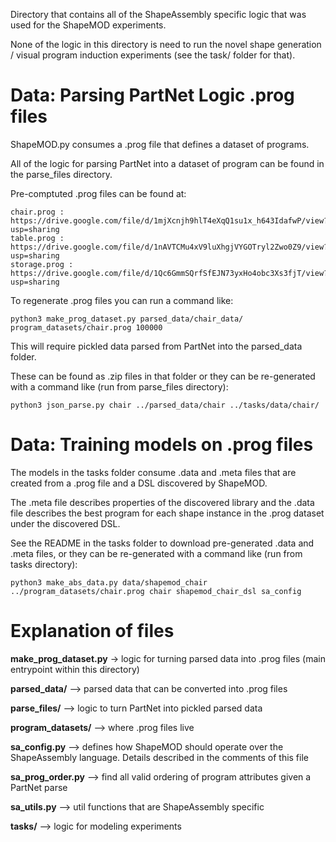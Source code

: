 Directory that contains all of the ShapeAssembly specific logic that was used for the ShapeMOD experiments.

None of the logic in this directory is need to run the novel shape generation / visual program induction experiments (see the task/ folder for that).

# Data: Parsing PartNet Logic .prog files

ShapeMOD.py consumes a .prog file that defines a dataset of programs.

All of the logic for parsing PartNet into a dataset of program can be found in the parse_files directory.

Pre-comptuted .prog files can be found at:

```
chair.prog : https://drive.google.com/file/d/1mjXcnjh9hlT4eXqQ1su1x_h643IdafwP/view?usp=sharing
table.prog : https://drive.google.com/file/d/1nAVTCMu4xV9luXhgjVYGOTryl2Zwo0Z9/view?usp=sharing
storage.prog : https://drive.google.com/file/d/1Qc6GmmSQrfSfEJN73yxHo4obc3Xs3fjT/view?usp=sharing
```

To regenerate .prog files you can run a command like:

```
python3 make_prog_dataset.py parsed_data/chair_data/ program_datasets/chair.prog 100000
```

This will require pickled data parsed from PartNet into the parsed_data folder.

These can be found as .zip files in that folder or they can be re-generated with a command like (run from parse_files directory):

```
python3 json_parse.py chair ../parsed_data/chair ../tasks/data/chair/
```

# Data: Training models on .prog files

The models in the tasks folder consume .data and .meta files that are created from a .prog file and a DSL discovered by ShapeMOD.

The .meta file describes properties of the discovered library and the .data file describes the best program for each shape instance in the .prog dataset under the discovered DSL.

See the README in the tasks folder to download pre-generated .data and .meta files, or they can be re-generated with a command like (run from tasks directory):

```
python3 make_abs_data.py data/shapemod_chair ../program_datasets/chair.prog chair shapemod_chair_dsl sa_config
```

# Explanation of files

**make_prog_dataset.py** -> logic for turning parsed data into .prog files (main entrypoint within this directory)

**parsed_data/** --> parsed data that can be converted into .prog files

**parse_files/** --> logic to turn PartNet into pickled parsed data

**program_datasets/** --> where .prog files live

**sa_config.py** --> defines how ShapeMOD should operate over the ShapeAssembly language. Details described in the comments of this file

**sa_prog_order.py** --> find all valid ordering of program attributes given a PartNet parse

**sa_utils.py** --> util functions that are ShapeAssembly specific

**tasks/** --> logic for modeling experiments